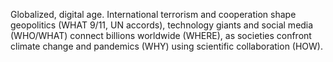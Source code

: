 Globalized, digital age. International terrorism and cooperation shape geopolitics (WHAT 9/11, UN accords), technology giants and social media (WHO/WHAT) connect billions worldwide (WHERE), as societies confront climate change and pandemics (WHY) using scientific collaboration (HOW).
